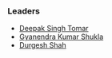 ### Leaders
* [Deepak Singh Tomar](mailto:deepak.tomar@owasp.org)
* [Gyanendra Kumar Shukla](mailto:gyanendra.shukla@owasp.org)
* [Durgesh Shah](mailto:durgesh.shah@owasp.org)
